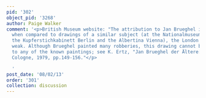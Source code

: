 ```yaml
---
pid: '302'
object_pid: '3268'
author: Paige Walker
comment: '<p>British Museum website: "The attribution to Jan Brueghel is not certain:
  when compared to drawings of a similar subject (at the Nationalmuseum Stockholm,
  the Kupferstichkabinett Berlin and the Albertina Vienna), the London sheet seems
  weak. Although Brueghel painted many robberies, this drawing cannot be connected
  to any of the known paintings; see K. Ertz, "Jan Brueghel der Ältere: Die Gemälde",
  Cologne, 1979, pp.149-156."</p>

  '
post_date: '08/02/13'
order: '301'
collection: discussion
---
```

